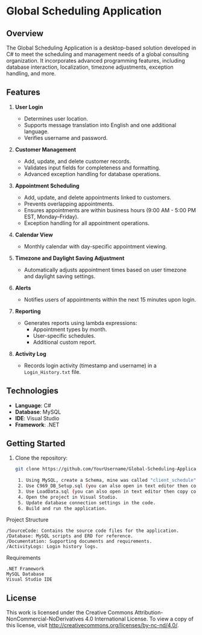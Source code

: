 # Global Scheduling Application

## Overview  
The Global Scheduling Application is a desktop-based solution developed in C# to meet the scheduling and management needs of a global consulting organization. It incorporates advanced programming features, including database interaction, localization, timezone adjustments, exception handling, and more.

## Features  
1. **User Login**  
   - Determines user location.  
   - Supports message translation into English and one additional language.  
   - Verifies username and password.

2. **Customer Management**  
   - Add, update, and delete customer records.  
   - Validates input fields for completeness and formatting.  
   - Advanced exception handling for database operations.

3. **Appointment Scheduling**  
   - Add, update, and delete appointments linked to customers.  
   - Prevents overlapping appointments.  
   - Ensures appointments are within business hours (9:00 AM - 5:00 PM EST, Monday–Friday).  
   - Exception handling for all appointment operations.

4. **Calendar View**  
   - Monthly calendar with day-specific appointment viewing.

5. **Timezone and Daylight Saving Adjustment**  
   - Automatically adjusts appointment times based on user timezone and daylight saving settings.

6. **Alerts**  
   - Notifies users of appointments within the next 15 minutes upon login.

7. **Reporting**  
   - Generates reports using lambda expressions:
     - Appointment types by month.  
     - User-specific schedules.  
     - Additional custom report.  

8. **Activity Log**  
   - Records login activity (timestamp and username) in a `Login_History.txt` file.
  


## Technologies  
- **Language**: C#  
- **Database**: MySQL  
- **IDE**: Visual Studio  
- **Framework**: .NET  

## Getting Started  
1. Clone the repository:  
   ```bash
   git clone https://github.com/YourUsername/Global-Scheduling-Application.git
	
	1. Using MySQL, create a Schema, mine was called "client_schedule"
	2. Use C969_DB_Setup.sql (you can also open in text editor then copy commands into MySQL)
	3. Use LoadData.sql (you can also open in text editor then copy commands into MySQL)
    4. Open the project in Visual Studio.
    5. Update database connection settings in the code.
    6. Build and run the application.

Project Structure

    /SourceCode: Contains the source code files for the application.
    /Database: MySQL scripts and ERD for reference.
    /Documentation: Supporting documents and requirements.
    /ActivityLogs: Login history logs.

Requirements

    .NET Framework
    MySQL Database
    Visual Studio IDE

    
## License
This work is licensed under the Creative Commons Attribution-NonCommercial-NoDerivatives 4.0 International License. To view a copy of this license, visit http://creativecommons.org/licenses/by-nc-nd/4.0/.
